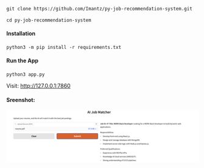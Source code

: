 #### 
```
git clone https://github.com/Imantz/py-job-recommendation-system.git
```

```
cd py-job-recommendation-system
```

#### Installation
```
python3 -m pip install -r requirements.txt
```

#### Run the App
```
python3 app.py
```

Visit: http://127.0.0.1:7860


#### Sreenshot:

![alt text](image.png)